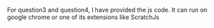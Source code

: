 For question3 and question4, I have provided the js code.
It can run on google chrome or one of its extensions like ScratchJs
